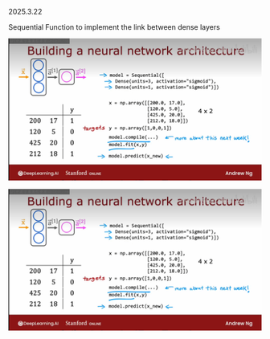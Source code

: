 ﻿2025.3.22

Sequential Function to implement the link between dense layers

![](Tensorflow中构建神经网络.001.png)

![](Tensorflow中构建神经网络.001.png)
